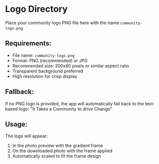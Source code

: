 # Logo Directory

Place your community logo PNG file here with the name `community-logo.png`.

## Requirements:
- File name: `community-logo.png`
- Format: PNG (recommended) or JPG
- Recommended size: 200x80 pixels or similar aspect ratio
- Transparent background preferred
- High resolution for crisp display

## Fallback:
If no PNG logo is provided, the app will automatically fall back to the text-based logo: "It Takes a Community to drive Change"

## Usage:
The logo will appear:
1. In the photo preview with the gradient frame
2. On the downloaded photo with the frame applied
3. Automatically scaled to fit the frame design
